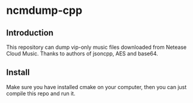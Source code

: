 # ncmdump-cpp
## Introduction
This repository can dump vip-only music files downloaded from Netease Cloud Music. Thanks to authors of jsoncpp, AES and base64.

## Install
Make sure you have installed cmake on your computer, then you can just compile this repo and run it.
